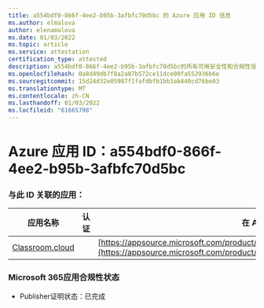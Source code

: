 ```yaml
---
title: a554bdf0-866f-4ee2-b95b-3afbfc70d5bc 的 Azure 应用 ID 信息
ms.author: elmalova
author: elenamalova
ms.date: 01/03/2022
ms.topic: article
ms.service: attestation
certification_type: attested
description: a554bdf0-866f-4ee2-b95b-3afbfc70d5bc的所有可用安全性和合规性信息。
ms.openlocfilehash: 0a8d49db7f8a2a07b572ce11dce00fa552936b6e
ms.sourcegitcommit: 15d24d32e05987f1fafdbfb1bb3ab440cd76be03
ms.translationtype: MT
ms.contentlocale: zh-CN
ms.lasthandoff: 01/03/2022
ms.locfileid: "61665798"
---
```

# <a name="azure-app-id-a554bdf0-866f-4ee2-b95b-3afbfc70d5bc"></a>Azure 应用 ID：a554bdf0-866f-4ee2-b95b-3afbfc70d5bc


### <a name="apps-associated-with-this-id"></a>与此 ID 关联的应用：
| **应用名称** | **认证** | **在 AppSource 中查看** |
|--------------|---------------|-----------------------|
| [Classroom.cloud](https://docs.microsoft.com/microsoft-365-app-certification/forward/netsupportltd1595255396224.classroom_cloud) |  | [https://appsource.microsoft.com/product/office/netsupportltd1595255396224.classroom_cloud](https://appsource.microsoft.com/product/office/netsupportltd1595255396224.classroom_cloud) |

### <a name="microsoft-365-app-compliance-status"></a>Microsoft 365应用合规性状态
- Publisher证明状态：已完成
